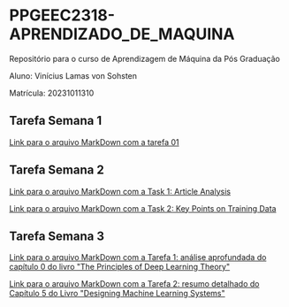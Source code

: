 # PPGEEC2318-APRENDIZADO_DE_MAQUINA
Repositório para o curso de Aprendizagem de Máquina da Pós Graduação

Aluno: Vinícius Lamas von Sohsten


Matrícula: 20231011310


## Tarefa Semana 1
[Link para o arquivo MarkDown com a tarefa 01](https://github.com/vinivon/PPGEEC2318-APRENDIZADO_DE_MAQUINA/blob/main/Summary%20Chip%20Huyen.md)

## Tarefa Semana 2
[Link para o arquivo MarkDown com a Task 1: Article Analysis](https://github.com/vinivon/PPGEEC2318-APRENDIZADO_DE_MAQUINA/blob/main/Task%201%20Article%20Analysis.md)

[Link para o arquivo MarkDown com a Task 2: Key Points on Training Data](https://github.com/vinivon/PPGEEC2318-APRENDIZADO_DE_MAQUINA/blob/main/Task%202%20Key%20points%20Chapter%204.md)

## Tarefa Semana 3
[Link para o arquivo MarkDown com a Tarefa 1: análise aprofundada do capítulo 0 do livro "The Principles of Deep Learning Theory"](https://github.com/vinivon/PPGEEC2318-APRENDIZADO_DE_MAQUINA/blob/main/Semana%203%20-%20tarefa%201.md)

[Link para o arquivo MarkDown com a Tarefa 2:  resumo detalhado do Capítulo 5 do Livro "Designing Machine Learning Systems"](https://github.com/vinivon/PPGEEC2318-APRENDIZADO_DE_MAQUINA/blob/main/Semana%203%20-%20tarefa%202.md)
